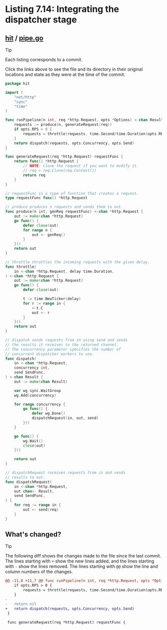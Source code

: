# Listing 7.14: Integrating the dispatcher stage

## [hit](https://github.com/inancgumus/gobyexample/blob/9b7c699fc2ef26c190b063663236d4e2c12b2ece/hit) / [pipe.go](https://github.com/inancgumus/gobyexample/blob/9b7c699fc2ef26c190b063663236d4e2c12b2ece/hit/pipe.go)

> [!TIP]
> Each listing corresponds to a commit.
>
> Click the links above to see the file and its directory in their original locations and state as they were at the time of the commit.

```go
package hit

import (
	"net/http"
	"sync"
	"time"
)

func runPipeline(n int, req *http.Request, opts *Options) <-chan Result {
	requests := produce(n, generateRequest(req))
	if opts.RPS > 0 {
		requests = throttle(requests, time.Second/time.Duration(opts.RPS))
	}
	return dispatch(requests, opts.Concurrency, opts.Send)
}

func generateRequest(req *http.Request) requestFunc {
	return func() *http.Request {
		// NOTE: clone the request if you want to modify it.
		// req = req.Clone(req.Context())
		return req
	}
}

// requestFunc is a type of function that creates a request.
type requestFunc func() *http.Request

// produce produces n requests and sends them to out.
func produce(n int, genReq requestFunc) <-chan *http.Request {
	out := make(chan *http.Request)
	go func() {
		defer close(out)
		for range n {
			out <- genReq()
		}
	}()
	return out
}

// throttle throttles the incoming requests with the given delay.
func throttle(
	in <-chan *http.Request, delay time.Duration,
) <-chan *http.Request {
	out := make(chan *http.Request)
	go func() {
		defer close(out)

		t := time.NewTicker(delay)
		for r := range in {
			<-t.C
			out <- r
		}
	}()
	return out
}

// dispatch sends requests from in using send and sends
// the results it receives to the returned channel.
// The concurrency parameter specifies the number of
// concurrent dispatcher workers to use.
func dispatch(
	in <-chan *http.Request,
	concurrency int,
	send SendFunc,
) <-chan Result {
	out := make(chan Result)

	var wg sync.WaitGroup
	wg.Add(concurrency)

	for range concurrency {
		go func() {
			defer wg.Done()
			dispatchRequest(in, out, send)
		}()
	}

	go func() {
		wg.Wait()
		close(out)
	}()

	return out
}

// dispatchRequest receives requests from in and sends
// results to out.
func dispatchRequest(
	in <-chan *http.Request,
	out chan<- Result,
	send SendFunc,
) {
	for req := range in {
		out <- send(req)
	}
}
```

## What's changed?

> [!TIP]
> The following diff shows the changes made to the file since the last commit.
> The lines starting with `+` show the new lines added, and the lines starting with `-` show the lines removed.
> The lines starting with `@@` show the line and column numbers of the changes.

```diff
@@ -11,8 +11,7 @@ func runPipeline(n int, req *http.Request, opts *Options) <-chan Result {
 	if opts.RPS > 0 {
 		requests = throttle(requests, time.Second/time.Duration(opts.RPS))
 	}
-
-	return nil
+	return dispatch(requests, opts.Concurrency, opts.Send)
 }
 
 func generateRequest(req *http.Request) requestFunc {
```

